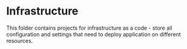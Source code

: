 # Infrastructure

This folder contains projects for infrastructure as a code - store all configuration and settings that need to deploy application on different resources.